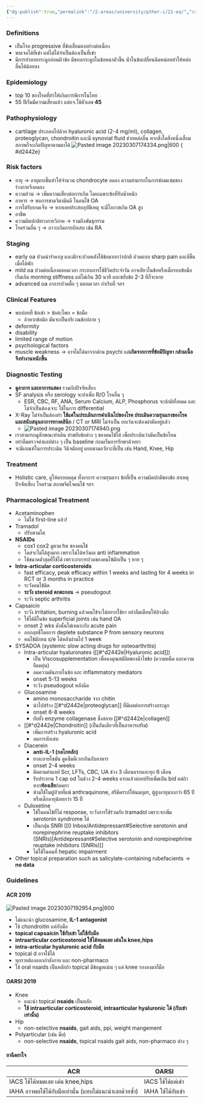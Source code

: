 ```yaml
---
{"dg-publish":true,"permalink":"/2-areas/university/pther-i/21-oa/","created":"2023-03-07T16:25:14.916+07:00","updated":"2025-10-06T19:52:03.769+07:00"}
---
```


### Definitions
- เป็นโรค progressive ที่ข้อเสื่อมลงอย่างต่อเนื่อง
- พบเจอได้ที่เข่า แต่ไม่ได้จำเป็นต้องเป็นที่เข่า
- มีการทำลายกระดูกอ่อนผิวข้อ มีขอบกระดูกในข้อหนาตัวขึ้น น้ำในข้อเปลี่ยนนิดหน่อยทำให้หล่อลื่นได้น้อยลง

### Epidemiology
- top 10 ของโรคที่ทำให้เกิดการพิการในไทย
- 55 ปีเริ่มมีความเสี่ยงแล้ว แต่อจ.ใช้ตัวเลข **45**

### Pathophysiology
- cartilage ประกอบไปด้วย hyaluronic acid (2-4 mg/ml), collagen, proteoglycan, chondroitin และมี synovial fluid ช่วยหล่อลื่น หากสิ่งใดสิ่งหนึ่งเสื่อมสภาพก็จะเกิดปัญหาตามมาได้
![Pasted image 20230307174334.png|600](/img/user/3%20Resources/Attachment/Pasted%20image%2020230307174334.png)
{ #d2442e}


### Risk factors
- อายุ -> อายุมากขึ้นทำให้จำนวน chondrocyte ลดลง ความสามารถในการซ่อมแซมของร่างกายจึงลดลง
- ความอ้วน -> เพิ่มความเสี่ยงต่อการเกิด โดยเฉพาะข้อที่รับน้ำหนัก
- อาหาร -> พบการขาดวิตามินดี ในคนไข้ OA
- การได้รับบาดเจ็บ -> หากเคยประสบอุบัติเหตุ จะมีโอกาสเกิด OA สูง
- อาชีพ
- ความผิดปกติทางกายวิภาค -> รวมถึงพันธุกรรม
- โรคร่วมอื่น ๆ -> ภาวะเกิดการอักเสบ เช่น RA

### Staging
- early oa ปวดน่ารำคาญ และมักจะปวดหลังใช้ข้อมากกว่าปกติ ปวดแบบ sharp pain และดีขึ้นเมื่อได้พัก
- mild oa ปวดต่อเนื่องตลอดเวลา กระทบการใช้ชีวิตประจำวัน อาจเสียวในข้อหรือเมื่อรอบข้อมือ เริ่มเกิด morning stiffness แต่ไม่เกิน 30 นาที และขยับข้อ 2-3 ทีก็จะหาย
- advanced oa อาการปวดตื้อ ๆ ตลอดเวลา กำเริบถี่ ฯลฯ

### Clinical Features
- พบบ่อยที่ ข้อเข่า > ข้อสะโพก = ข้อมือ
	- ถ้าหากข้อมิอ มันจะเป็นบริเวณข้อปลาย ๆ
- deformity
- disability
- limited range of motion
- psychological factors
- muscle weakness ->  อาจไม่ได้มาจากด้าน psychi แต่**เกิดจากการที่ข้อมีปัญหา กล้ามเนื้อจึงทำงานหนักขึ้น**

### Diagnostic Testing
- **ดูอาการ และอาการแสดง** รวมกับปัจจัยเสี่ยง
- SF analysis หรือ serology จะทำเพื่อ R/O โรคอื่น ๆ
	- ESR, CBC, RF, ANA, Serum Calcium, ALP, Phosphorus จะปกติทั้งหมด และไม่จำเป็นต้องเจาะ ใช้ในการ differential
- X-Ray ไม่จำเป็นต้องทำ **ใช้แค่ในประเมินการดำเนินไปของโรค ประเมินความรุนแรงของโรค และสนับสนุนอาการทางคลินิก** / CT or MRI ไม่จำเป็น ยกเว้นจะต้องผ่าตัดอยู่แล้ว
	- ![Pasted image 20230307174940.png](/img/user/3%20Resources/Attachment/Pasted%20image%2020230307174940.png)
- เราสามารถดูลักษณะท่าเดิน ท่าขยับข้อต่าง ๆ ของคนไข้ได้ เพื่อประเมินว่ามันเป็นข้อไหน
- อย่าลืมตรวจค่าแลปต่าง ๆ เป็น baseline ก่อนเริ่มการรักษาด้วยยา
- จะมีเกณฑ์ในการประเมิน วินิจฉัยอยู่ แยกตามอวัยวะที่เป็น เช่น Hand, Knee, Hip

### Treatment
- Holistic care, ดูให้ครอบคลุม ทั้งอาการ ความรุนแรง ข้อที่เป็น ความผิดปกติของข้อ สาเหตุ ปัจจัยเสี่ยง โรคร่วม สภาพจิตใจคนไข้ ฯลฯ

### Pharmacological Treatment
- Acetaminophen
	- ไม่ใช่ first-line แล้ว!
- Tramadol
	- ปรับตามไต
- **NSAIDs**
	- cox1 cox2 ดูตาม hx ของคนไข้
	- โดสจะไม่ได้สูงมาก เพราะไม่ได้หวังผล anti inflammation
	- ใช้ขนาดต่ำสุดที่ใช้ได้ เพราะอาการปวดของคนไข้มักเป็น ๆ หาย ๆ
- **Intra-articular corticosteroids**
	- fast efficacy, peak efficacy within 1 weeks and lasting for 4 weeks in RCT or 3 months in practice
	- ระวังคนไข้ติด
	- **ระวัง steroid ตกตะกอน** -> pseudogout
	- ระวัง septic arthritis
- Capsaicin
	- ระวัง irritation, burning แล้วคนไข้จะไม่อยากใช้ยา อย่าลืมเตือนให้ล้างมือ
	- ใช้ได้ดีในข้อ superficial joints เช่น hand OA
	- onset 2 wks ดังนั้นไม่เหมาะกับ acute pain
	- ออกฤทธิ์โดยการ deplete substance P from sensory neurons
	- คนไข้มักทน s/e ได้หลังผ่านไป 1 week
- SYSADOA (systemic slow acting drugs for osteoarthritis)
	- Intra-articular hyaluronates ([[#^d2442e|Hyaluronic acid]])
		- เป็น Viscosupplementation เพื่อคงคุณสมับิตของน้ำไขข้อ (ความหนืด และความยืดหยุ่น)
		- ลดความดันภายในข้อ และ inflammatory mediators
		- onset 5-13 weeks
		- ระวัง pseudogout หลังฉีด
	- Glucosamine
		- amino monosaccharide จาก chitin
		- นำไปสร้าง [[#^d2442e|proteoglycan]] ที่มีผลต่อการสร้างกระดูก
		- onset 6-8 weeks
		- ยับยั้ง enzyme collagenase ซึ่งสลาย [[#^d2442e|collagen]]
	- [[#^d2442e|Chondroitin]] (เป็นอันเดียวที่เป็นอาหารเสริม)
		- เพิ่มการสร้าง hyaluronic acid
		- ลดการอักเสบ
	- Diacerein
		- **anti-IL-1 (กลไกหลัก)**
		- ยาละลายไขมัน ดูดซึมดีเวลากินกับอาหาร
		- onset 2-4 weeks
		- ติดตามค่าแลป Scr, LFTs, CBC, UA ช่วง 3 เดือนแรกและทุก 6 เดือน
		- รับประทาน 1 cap od ในช่วง 2-4 weeks แรกแล้วค่อยปรับเพิ่มเป้น bid แต่ถ้าหาก**ท้องเสีย**ก้ลดยา
		- ห้ามใช้ในผู้ป่วยที่แพ้ anthraquinone, สรีมีครรภ์ให้นมบุตร, ผู้สูงอายุมากกว่า 65 ปี หรือเด็กอายุน้อยกว่า 15 ปี
	- Duloxetine
		- ใช้ในคนไข้ที่ไม่ response, ระวังการใช้ร่วมกับ tramadol เพราะจะเพิ่ม serotonin syndrome ได้
		- เป็นกลุ่ม SNRI [[0 Inbox/Antidepressant#Selective serotonin and norepinephrine reuptake inhibitors (SNRIs)\|Antidepressant#Selective serotonin and norepinephrine reuptake inhibitors (SNRIs)]]
		- ไม่ใช้ในคนที่ hepatic impairment
- Other topical preparation such as salicylate-containing rubefacients -> **no data**

### Guidelines

#### ACR 2019
![Pasted image 20230307192954.png|600](/img/user/3%20Resources/Attachment/Pasted%20image%2020230307192954.png)
- ไม่แนะนำ glucosamine, **IL-1 antagonist**
- ใช้ chondroitin แค่กับมือ
- **topical capsaicin ใช้กับเข่า ไม่ใช้กับมือ**
- **intraarticular corticosteroid ใช้ได้หมดเลย เด่นใน knee,hips**
- **intra-articular hyaluronic acid กับมือ**
- topical d อาจใช้ได้
- ทุกรายต้องออกกำลังกาย และ non-pharmaco
- ใช้ oral nsaids เป็นหลักถ้า topical มีข้อมูลแน่น ๆ แค่ knee รองลงมาก็มือ

#### OARSI 2019
- Knee
	- แนะนำ topical **nsaids** เป็นหลัก
	- **ใช้ intraarticular corticosteroid, intraarticular hyaluronic ได้ (กับเข่าเท่านั้น)**
- Hip
	- non-selective **nsaids**, gait aids, ppi, weight mangement
- Polyarticular (เช่น มือ)
	- non-selective **nsaids**, topical nsaids gait aids, non-pharmaco ต่าง ๆ

#### ยาฉีดยาใจ


| ACR                                                    | OARSI              |
| ------------------------------------------------------ | ------------------ |
| IACS ใช้ได้หมดเลย เด่น knee,hips                       | IACS ใช้ได้แค่เข่า |
| IAHA อาจพอใช้ได้กับมือเท่านั้น (แทบไม่แนะนำเลยด้วยซ้ำ) |  IAHA ใช้ได้กับเข่า                   |